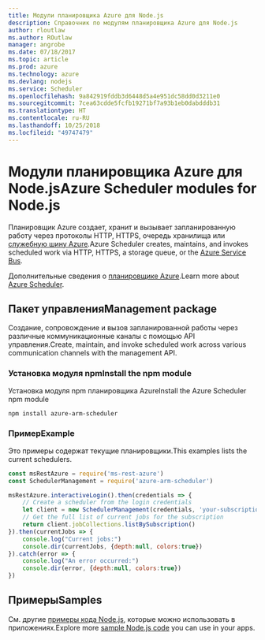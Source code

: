 ```yaml
---
title: Модули планировщика Azure для Node.js
description: Справочник по модулям планировщика Azure для Node.js
author: rloutlaw
ms.author: ROutlaw
manager: angrobe
ms.date: 07/18/2017
ms.topic: article
ms.prod: azure
ms.technology: azure
ms.devlang: nodejs
ms.service: Scheduler
ms.openlocfilehash: 9a842919fddb3d6448d5a4e951dc58dd0d3211e0
ms.sourcegitcommit: 7cea63cdde5fcfb19271bf7a93b1eb0dabdddb31
ms.translationtype: HT
ms.contentlocale: ru-RU
ms.lasthandoff: 10/25/2018
ms.locfileid: "49747479"
---
```

# <a name="azure-scheduler-modules-for-nodejs"></a><span data-ttu-id="77a01-103">Модули планировщика Azure для Node.js</span><span class="sxs-lookup"><span data-stu-id="77a01-103">Azure Scheduler modules for Node.js</span></span>

<span data-ttu-id="77a01-104">Планировщик Azure создает, хранит и вызывает запланированную работу через протоколы HTTP, HTTPS, очередь хранилища или [служебную шину Azure](/azure/service-bus-messaging/service-bus-messaging-overview).</span><span class="sxs-lookup"><span data-stu-id="77a01-104">Azure Scheduler creates, maintains, and invokes scheduled work via HTTP, HTTPS, a storage queue, or the [Azure Service Bus](/azure/service-bus-messaging/service-bus-messaging-overview).</span></span>

<span data-ttu-id="77a01-105">Дополнительные сведения о [планировщике Azure](/azure/scheduler/scheduler-intro).</span><span class="sxs-lookup"><span data-stu-id="77a01-105">Learn more about [Azure Scheduler](/azure/scheduler/scheduler-intro).</span></span>

## <a name="management-package"></a><span data-ttu-id="77a01-106">Пакет управления</span><span class="sxs-lookup"><span data-stu-id="77a01-106">Management package</span></span>

<span data-ttu-id="77a01-107">Создание, сопровождение и вызов запланированной работы через различные коммуникационные каналы с помощью API управления.</span><span class="sxs-lookup"><span data-stu-id="77a01-107">Create, maintain, and invoke scheduled work across various communication channels with the management API.</span></span>

### <a name="install-the-npm-module"></a><span data-ttu-id="77a01-108">Установка модуля npm</span><span class="sxs-lookup"><span data-stu-id="77a01-108">Install the npm module</span></span>

<span data-ttu-id="77a01-109">Установка модуля npm планировщика Azure</span><span class="sxs-lookup"><span data-stu-id="77a01-109">Install the Azure Scheduler npm module</span></span>

```bash
npm install azure-arm-scheduler
```

### <a name="example"></a><span data-ttu-id="77a01-110">Пример</span><span class="sxs-lookup"><span data-stu-id="77a01-110">Example</span></span>

<span data-ttu-id="77a01-111">Это примеры содержат текущие планировщики.</span><span class="sxs-lookup"><span data-stu-id="77a01-111">This examples lists the current schedulers.</span></span>

```javascript
const msRestAzure = require('ms-rest-azure')
const SchedulerManagement = require('azure-arm-scheduler')

msRestAzure.interactiveLogin().then(credentials => {
    // Create a scheduler from the login credentials
    let client = new SchedulerManagement(credentials, 'your-subscription-id')
    // Get the full list of current jobs for the subscription
    return client.jobCollections.listBySubscription()
}).then(currentJobs => {
    console.log("Current jobs:")
    console.dir(currentJobs, {depth:null, colors:true})
}).catch(error => {
    console.log("An error occurred:")
    console.dir(error, {depth:null, colors:true})
})
```

## <a name="samples"></a><span data-ttu-id="77a01-112">Примеры</span><span class="sxs-lookup"><span data-stu-id="77a01-112">Samples</span></span>

<span data-ttu-id="77a01-113">См. другие [примеры кода Node.js](https://azure.microsoft.com/resources/samples/?platform=nodejs), которые можно использовать в приложениях.</span><span class="sxs-lookup"><span data-stu-id="77a01-113">Explore more [sample Node.js code](https://azure.microsoft.com/resources/samples/?platform=nodejs) you can use in your apps.</span></span>
